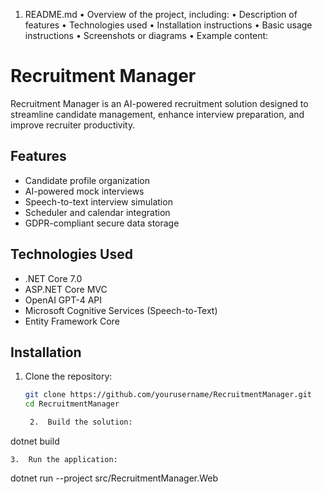 1.	README.md
	•	Overview of the project, including:
	•	Description of features
	•	Technologies used
	•	Installation instructions
	•	Basic usage instructions
	•	Screenshots or diagrams
	•	Example content:

# Recruitment Manager
Recruitment Manager is an AI-powered recruitment solution designed to streamline candidate management, 
enhance interview preparation, and improve recruiter productivity.

## Features
- Candidate profile organization
- AI-powered mock interviews
- Speech-to-text interview simulation
- Scheduler and calendar integration
- GDPR-compliant secure data storage

## Technologies Used
- .NET Core 7.0
- ASP.NET Core MVC
- OpenAI GPT-4 API
- Microsoft Cognitive Services (Speech-to-Text)
- Entity Framework Core

## Installation
1. Clone the repository:
   ```bash
   git clone https://github.com/yourusername/RecruitmentManager.git
   cd RecruitmentManager

	2.	Build the solution:

dotnet build


	3.	Run the application:

dotnet run --project src/RecruitmentManager.Web
